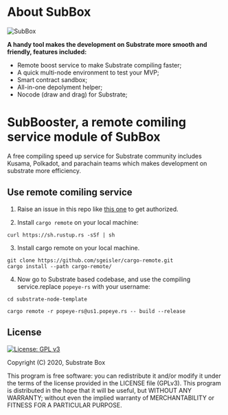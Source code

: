 # About SubBox
![SubBox](https://github.com/sub-box/sub-box/blob/kevin/images/subbox_logo.png)

**A handy tool makes the development on Substrate more smooth and friendly,  features included:**

<!-- ![SubBox](images/subbox_log.png) -->

* Remote boost service to make Substrate compiling faster;
* A quick multi-node environment to test your MVP;
* Smart contract sandbox;
* All-in-one depolyment helper;
* Nocode (draw and drag) for Substrate;


# SubBooster, a remote comiling service module of SubBox

 A free compiling speed up service for Substrate community includes Kusama, Polkadot, and parachain teams which makes development on substrate more efficiency.

## Use remote comiling service

1. Raise an issue in this repo like [this one](https://github.com/sub-box/sub-box/issues/2) to get authorized.

2. Install `cargo remote` on your local machine:
```shell
curl https://sh.rustup.rs -sSf | sh
```

3. Install cargo remote on your local machine.
```shell
git clone https://github.com/sgeisler/cargo-remote.git
cargo install --path cargo-remote/
```

4. Now go to Substrate based codebase, and use the compiling service.replace `popeye-rs` with your username:
```shell
cd substrate-node-template

cargo remote -r popeye-rs@us1.popeye.rs -- build --release
```

## License
[![License: GPL v3](https://img.shields.io/badge/License-GPL%20v3-blue.svg)](http://www.gnu.org/licenses/gpl-3.0)

Copyright (C) 2020, Substrate Box

This program is free software: you can redistribute it and/or modify it under the terms of the license provided in the LICENSE file (GPLv3).  This program is distributed in the hope that it will be useful, but WITHOUT ANY WARRANTY; without even the implied warranty of MERCHANTABILITY or FITNESS FOR A PARTICULAR PURPOSE.
